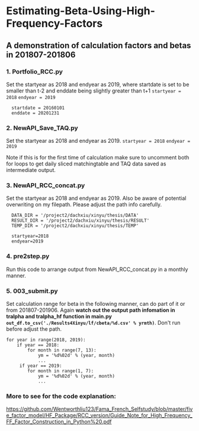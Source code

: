 # Estimating-Beta-Using-High-Frequency-Factors
## A demonstration of calculation factors and betas in 201807-201806

### 1. Portfolio_RCC.py
Set the startyear as 2018 and endyear as 2019, where startdate is set to be smaller than t-2 and enddate being slightly greater than t+1
  `startyear = 2018`  `endyear = 2019`
```
  startdate = 20160101
  enddate = 20201231
```


### 2. NewAPI_Save_TAQ.py
Set the startyear as 2018 and endyear as 2019. 
`startyear = 2018`  `endyear = 2019`

Note if this is for the first time of calculation make sure to uncomment both for loops to get daily sliced matchingtable and TAQ data saved as intermediate output.

### 3. NewAPI_RCC_concat.py
Set the startyear as 2018 and endyear as 2019. Also be aware of potential overwriting on my filepath. Please adjust the path info carefully.
```
  DATA_DIR = '/project2/dachxiu/xinyu/thesis/DATA'
  RESULT_DIR = '/project2/dachxiu/xinyu/thesis/RESULT'
  TEMP_DIR = '/project2/dachxiu/xinyu/thesis/TEMP'

  startyear=2018
  endyear=2019
```
### 4. pre2step.py
Run this code to arrange output from NewAPI_RCC_concat.py in a monthly manner.
  
### 5. 003_submit.py
Set calculation range for beta in the following manner, can do part of it or from 201807-201906. Again **watch out the output path infomation in tralpha and tralpha_hf function in main.py ` out_df.to_csv('./Results4Xinyu/lf/cbeta/%d.csv' % yrmth)`**. Don't run before adjust the path.
```
for year in range(2018, 2019):
    if year == 2018:
        for month in range(7, 13):
            ym = '%d%02d' % (year, month)
            ...
     if year == 2019:
        for month in range(1, 7):
            ym = '%d%02d' % (year, month)
            ...
```

### More to see for the code explanation:
https://github.com/Wentworthliu123/Fama_French_Selfstudy/blob/master/five_factor_model/HF_Package/RCC_version/Guide_Note_for_High_Frequency_FF_Factor_Construction_in_Python%20.pdf

